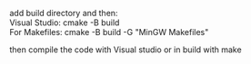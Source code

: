 add build directory and then:  
Visual Studio: cmake -B build  
For Makefiles: cmake -B build -G "MinGW Makefiles"  

then compile the code with Visual studio or in build with make  
